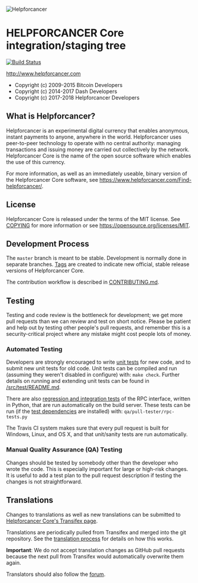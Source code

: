 ![Helpforcancer](https://github.com/helpforcancer/helpforcancer/raw/master/src/qt/res/icons/bitcoin.png "Helpforcancer")

HELPFORCANCER Core integration/staging tree
=====================================
[![Build Status](https://travis-ci.org/helpforcancer/helpforcancer.svg?branch=master)](https://travis-ci.org/helpforcancer/helpforcancer)


http://www.helpforcancer.com

- Copyright (c) 2009-2015 Bitcoin Developers
- Copyright (c) 2014-2017 Dash Developers
- Copyright (c) 2017-2018 Helpforcancer Developers

What is Helpforcancer?
----------------

Helpforcancer is an experimental digital currency that enables anonymous, instant
payments to anyone, anywhere in the world. Helpforcancer uses peer-to-peer technology
to operate with no central authority: managing transactions and issuing money
are carried out collectively by the network. Helpforcancer Core is the name of the open
source software which enables the use of this currency.

For more information, as well as an immediately useable, binary version of
the Helpforcancer Core software, see https://www.helpforcancer.com/Find-helpforcancer/.


License
-------

Helpforcancer Core is released under the terms of the MIT license. See [COPYING](COPYING) for more
information or see https://opensource.org/licenses/MIT.

Development Process
-------------------

The `master` branch is meant to be stable. Development is normally done in separate branches.
[Tags](https://github.com/helpforcancer/helpforcancer/tags) are created to indicate new official,
stable release versions of Helpforcancer Core.

The contribution workflow is described in [CONTRIBUTING.md](CONTRIBUTING.md).

Testing
-------

Testing and code review is the bottleneck for development; we get more pull
requests than we can review and test on short notice. Please be patient and help out by testing
other people's pull requests, and remember this is a security-critical project where any mistake might cost people
lots of money.

### Automated Testing

Developers are strongly encouraged to write [unit tests](src/test/README.md) for new code, and to
submit new unit tests for old code. Unit tests can be compiled and run
(assuming they weren't disabled in configure) with: `make check`. Further details on running
and extending unit tests can be found in [/src/test/README.md](/src/test/README.md).

There are also [regression and integration tests](/qa) of the RPC interface, written
in Python, that are run automatically on the build server.
These tests can be run (if the [test dependencies](/qa) are installed) with: `qa/pull-tester/rpc-tests.py`

The Travis CI system makes sure that every pull request is built for Windows, Linux, and OS X, and that unit/sanity tests are run automatically.

### Manual Quality Assurance (QA) Testing

Changes should be tested by somebody other than the developer who wrote the
code. This is especially important for large or high-risk changes. It is useful
to add a test plan to the pull request description if testing the changes is
not straightforward.

Translations
------------

Changes to translations as well as new translations can be submitted to
[Helpforcancer Core's Transifex page](https://www.transifex.com/projects/p/helpforcancer/).

Translations are periodically pulled from Transifex and merged into the git repository. See the
[translation process](doc/translation_process.md) for details on how this works.

**Important**: We do not accept translation changes as GitHub pull requests because the next
pull from Transifex would automatically overwrite them again.

Translators should also follow the [forum](https://www.helpforcancer.com/forum/topic/helpforcancer-worldwide-collaboration.88/).
